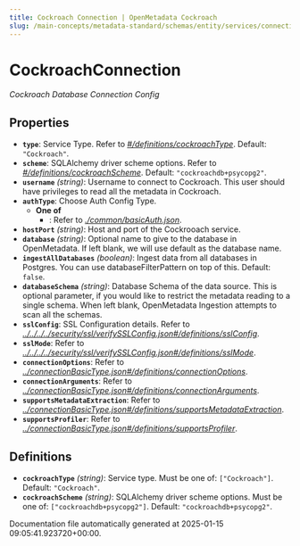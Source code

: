 ```yaml
---
title: Cockroach Connection | OpenMetadata Cockroach
slug: /main-concepts/metadata-standard/schemas/entity/services/connections/database/cockroachconnection
---
```


# CockroachConnection

*Cockroach Database Connection Config*

## Properties

- **`type`**: Service Type. Refer to *[#/definitions/cockroachType](#definitions/cockroachType)*. Default: `"Cockroach"`.
- **`scheme`**: SQLAlchemy driver scheme options. Refer to *[#/definitions/cockroachScheme](#definitions/cockroachScheme)*. Default: `"cockroachdb+psycopg2"`.
- **`username`** *(string)*: Username to connect to Cockroach. This user should have privileges to read all the metadata in Cockroach.
- **`authType`**: Choose Auth Config Type.
  - **One of**
    - : Refer to *[./common/basicAuth.json](#common/basicAuth.json)*.
- **`hostPort`** *(string)*: Host and port of the Cockrooach service.
- **`database`** *(string)*: Optional name to give to the database in OpenMetadata. If left blank, we will use default as the database name.
- **`ingestAllDatabases`** *(boolean)*: Ingest data from all databases in Postgres. You can use databaseFilterPattern on top of this. Default: `false`.
- **`databaseSchema`** *(string)*: Database Schema of the data source. This is optional parameter, if you would like to restrict the metadata reading to a single schema. When left blank, OpenMetadata Ingestion attempts to scan all the schemas.
- **`sslConfig`**: SSL Configuration details. Refer to *[../../../../security/ssl/verifySSLConfig.json#/definitions/sslConfig](#/../../../security/ssl/verifySSLConfig.json#/definitions/sslConfig)*.
- **`sslMode`**: Refer to *[../../../../security/ssl/verifySSLConfig.json#/definitions/sslMode](#/../../../security/ssl/verifySSLConfig.json#/definitions/sslMode)*.
- **`connectionOptions`**: Refer to *[../connectionBasicType.json#/definitions/connectionOptions](#/connectionBasicType.json#/definitions/connectionOptions)*.
- **`connectionArguments`**: Refer to *[../connectionBasicType.json#/definitions/connectionArguments](#/connectionBasicType.json#/definitions/connectionArguments)*.
- **`supportsMetadataExtraction`**: Refer to *[../connectionBasicType.json#/definitions/supportsMetadataExtraction](#/connectionBasicType.json#/definitions/supportsMetadataExtraction)*.
- **`supportsProfiler`**: Refer to *[../connectionBasicType.json#/definitions/supportsProfiler](#/connectionBasicType.json#/definitions/supportsProfiler)*.
## Definitions

- **`cockroachType`** *(string)*: Service type. Must be one of: `["Cockroach"]`. Default: `"Cockroach"`.
- **`cockroachScheme`** *(string)*: SQLAlchemy driver scheme options. Must be one of: `["cockroachdb+psycopg2"]`. Default: `"cockroachdb+psycopg2"`.


Documentation file automatically generated at 2025-01-15 09:05:41.923720+00:00.
